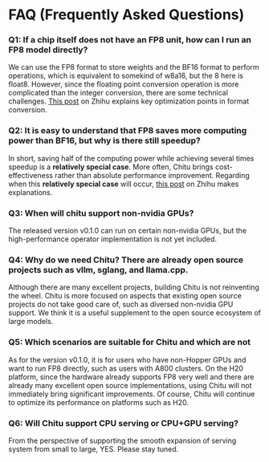 # FAQ (Frequently Asked Questions)

### Q1: If a chip itself does not have an FP8 unit, how can I run an FP8 model directly?
We can use the FP8 format to store weights and the BF16 format to perform operations, which is equivalent to somekind of w8a16, but the 8 here is float8.
However, since the floating point conversion operation is more complicated than the integer conversion, there are some technical challenges.
[This post](https://www.zhihu.com/question/14928372981/answer/124606559367?utm_psn=1884175276604384926) on Zhihu explains key optimization points in format conversion.

### Q2: It is easy to understand that FP8 saves more computing power than BF16, but why is there still speedup?
In short, saving half of the computing power while achieving several times speedup is a **relatively special case**. More often, Chitu brings cost-effectiveness rather than absolute performance improvement.
Regarding when this **relatively special case** will occur, [this post](https://www.zhihu.com/question/14928372981/answer/124606559367?utm_psn=1884175276604384926) on Zhihu makes explanations.

### Q3: When will chitu support non-nvidia GPUs?
The released version v0.1.0 can run on certain non-nvidia GPUs, but the high-performance operator implementation is not yet included. 

### Q4: Why do we need Chitu? There are already open source projects such as vllm, sglang, and llama.cpp.
Although there are many excellent projects, building Chitu is not reinventing the wheel.
Chitu is more focused on aspects that existing open source projects do not take good care of, such as diversed non-nvidia GPU support.
We think it is a useful supplement to the open source ecosystem of large models.

### Q5: Which scenarios are suitable for Chitu and which are not
As for the version v0.1.0, it is for users who have non-Hopper GPUs and want to run FP8 directly, such as users with A800 clusters.
On the H20 platform, since the hardware already supports FP8 very well and there are already many excellent open source implementations, using Chitu will not immediately bring significant improvements.
Of course, Chitu will continue to optimize its performance on platforms such as H20.

### Q6: Will Chitu support CPU serving or CPU+GPU serving?
From the perspective of supporting the smooth expansion of serving system from small to large, YES. Please stay tuned.
